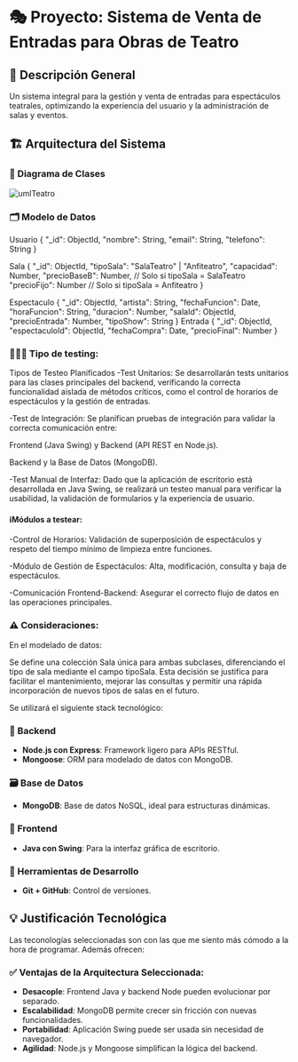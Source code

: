 # 🎭 Proyecto: Sistema de Venta de Entradas para Obras de Teatro

## 📌 Descripción General
Un sistema integral para la gestión y venta de entradas para espectáculos teatrales, optimizando la experiencia del usuario y la administración de salas y eventos.

## 🏗️ Arquitectura del Sistema

### 📘 Diagrama de Clases

![umlTeatro](https://github.com/user-attachments/assets/d71dc8ef-d09e-4c3b-8604-9252eb950225)

### 🗂️ Modelo de Datos
Usuario
{
  "_id": ObjectId,
  "nombre": String,
  "email": String,
  "telefono": String
}

Sala
{
  "_id": ObjectId,
  "tipoSala": "SalaTeatro" | "Anfiteatro",
  "capacidad": Number,
  "precioBaseB": Number, // Solo si tipoSala = SalaTeatro
  "precioFijo": Number   // Solo si tipoSala = Anfiteatro
}

Espectaculo
{
  "_id": ObjectId,
  "artista": String,
  "fechaFuncion": Date,
  "horaFuncion": String,
  "duracion": Number,
  "salaId": ObjectId,
  "precioEntrada": Number,
  "tipoShow": String
}
Entrada
{
  "_id": ObjectId,
  "espectaculoId": ObjectId,
  "fechaCompra": Date,
  "precioFinal": Number
}


### 👨🏻‍💻 Tipo de testing:
Tipos de Testeo Planificados
-Test Unitarios: Se desarrollarán tests unitarios para las clases principales del backend, verificando la correcta funcionalidad aislada de métodos críticos, como el control de horarios de espectáculos y la gestión de entradas.

-Test de Integración: Se planifican pruebas de integración para validar la correcta comunicación entre:

Frontend (Java Swing) y Backend (API REST en Node.js).

Backend y la Base de Datos (MongoDB).

-Test Manual de Interfaz: Dado que la aplicación de escritorio está desarrollada en Java Swing, se realizará un testeo manual para verificar la usabilidad, la validación de formularios y la experiencia de usuario.

#### ℹ️Módulos a testear:
-Control de Horarios: Validación de superposición de espectáculos y respeto del tiempo mínimo de limpieza entre funciones.

-Módulo de Gestión de Espectáculos: Alta, modificación, consulta y baja de espectáculos.

-Comunicación Frontend-Backend: Asegurar el correcto flujo de datos en las operaciones principales.

### ⚠️ Consideraciones:
En el modelado de datos:

Se define una colección Sala única para ambas subclases, diferenciando el tipo de sala mediante el campo tipoSala.
Esta decisión se justifica para facilitar el mantenimiento, mejorar las consultas y permitir una rápida incorporación de nuevos tipos de salas en el futuro.

Se utilizará el siguiente stack tecnológico:

### 🧠 Backend
- **Node.js con Express**: Framework ligero para APIs RESTful.
- **Mongoose**: ORM para modelado de datos con MongoDB.

### 🗃️ Base de Datos
- **MongoDB**: Base de datos NoSQL, ideal para estructuras dinámicas.

### 🎨 Frontend
- **Java con Swing**: Para la interfaz gráfica de escritorio.

### 🧰 Herramientas de Desarrollo
- **Git + GitHub**: Control de versiones.

## 💡 Justificación Tecnológica
Las teconologías seleccionadas son con las que me siento más cómodo a la hora de programar. Además ofrecen:

### ✅ Ventajas de la Arquitectura Seleccionada:
- **Desacople**: Frontend Java y backend Node pueden evolucionar por separado.
- **Escalabilidad**: MongoDB permite crecer sin fricción con nuevas funcionalidades.
- **Portabilidad**: Aplicación Swing puede ser usada sin necesidad de navegador.
- **Agilidad**: Node.js y Mongoose simplifican la lógica del backend.
